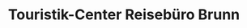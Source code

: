 ---
title: "Touristik-Center Reisebüro Brunn"
url: /frankenberg-sachsen/touristik-center-reisebuero-brunn/
shop: Reisebüro
---